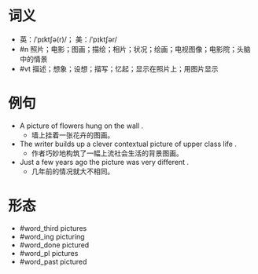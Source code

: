 # 词义
- 英：/ˈpɪktʃə(r)/； 美：/ˈpɪktʃər/
- #n 照片；电影；图画；描绘；相片；状况；绘画；电视图像；电影院；头脑中的情景
- #vt 描述；想象；设想；描写；忆起；显示在照片上；用图片显示
# 例句
- A picture of flowers hung on the wall .
	- 墙上挂着一张花卉的图画。
- The writer builds up a clever contextual picture of upper class life .
	- 作者巧妙地构筑了一幅上流社会生活的背景图画。
- Just a few years ago the picture was very different .
	- 几年前的情况就大不相同。
# 形态
- #word_third pictures
- #word_ing picturing
- #word_done pictured
- #word_pl pictures
- #word_past pictured
